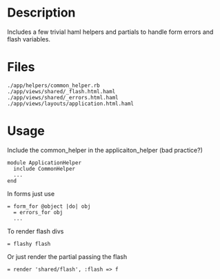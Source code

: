 # Description

Includes a few trivial haml helpers and partials to handle form errors and flash variables. 

# Files

    ./app/helpers/common_helper.rb
    ./app/views/shared/_flash.html.haml
    ./app/views/shared/_errors.html.haml
    ./app/views/layouts/application.html.haml

# Usage

Include the common_helper in the applicaiton_helper (bad practice?)

    module ApplicationHelper
      include CommonHelper
      ...
    end

In forms just use

    = form_for @object |do| obj
      = errors_for obj
      ...

To render flash divs

    = flashy flash

Or just render the partial passing the flash

    = render 'shared/flash', :flash => f

